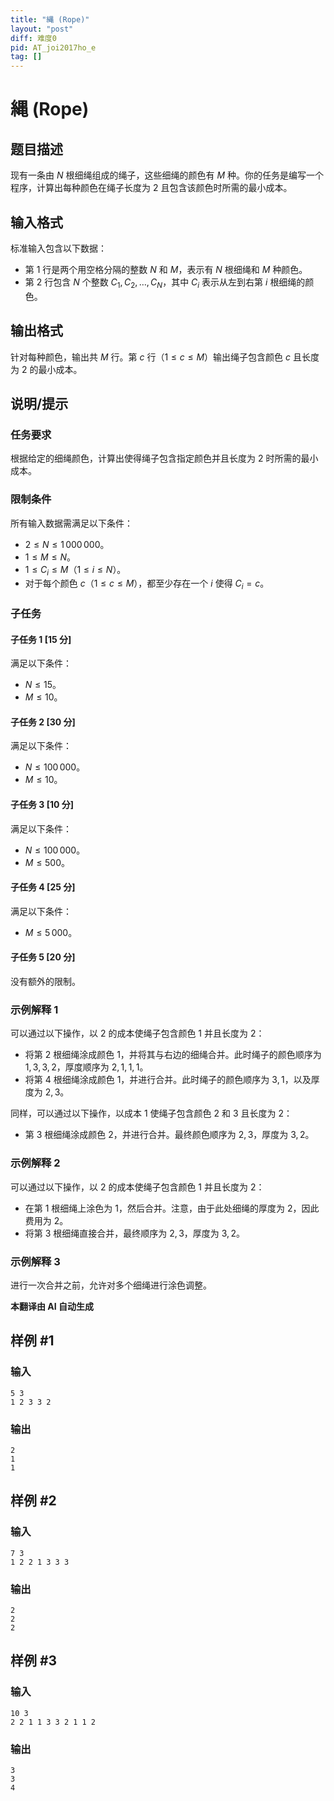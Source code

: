 ```yaml
---
title: "縄 (Rope)"
layout: "post"
diff: 难度0
pid: AT_joi2017ho_e
tag: []
---
```


# 縄 (Rope)

## 题目描述

现有一条由 $N$ 根细绳组成的绳子，这些细绳的颜色有 $M$ 种。你的任务是编写一个程序，计算出每种颜色在绳子长度为 $2$ 且包含该颜色时所需的最小成本。

## 输入格式

标准输入包含以下数据：

- 第 1 行是两个用空格分隔的整数 $N$ 和 $M$，表示有 $N$ 根细绳和 $M$ 种颜色。
- 第 2 行包含 $N$ 个整数 $C_1, C_2, \ldots, C_N$，其中 $C_i$ 表示从左到右第 $i$ 根细绳的颜色。

## 输出格式

针对每种颜色，输出共 $M$ 行。第 $c$ 行（$1 \leq c \leq M$）输出绳子包含颜色 $c$ 且长度为 $2$ 的最小成本。

## 说明/提示

### 任务要求
根据给定的细绳颜色，计算出使得绳子包含指定颜色并且长度为 $2$ 时所需的最小成本。

### 限制条件
所有输入数据需满足以下条件：

- $2 \leq N \leq 1\,000\,000$。
- $1 \leq M \leq N$。
- $1 \leq C_i \leq M$（$1 \leq i \leq N$）。
- 对于每个颜色 $c$（$1 \leq c \leq M$），都至少存在一个 $i$ 使得 $C_i = c$。

### 子任务

#### 子任务 1 [15 分]
满足以下条件：

- $N \leq 15$。
- $M \leq 10$。

#### 子任务 2 [30 分]
满足以下条件：

- $N \leq 100\,000$。
- $M \leq 10$。

#### 子任务 3 [10 分]
满足以下条件：

- $N \leq 100\,000$。
- $M \leq 500$。

#### 子任务 4 [25 分]
满足以下条件：

- $M \leq 5\,000$。

#### 子任务 5 [20 分]
没有额外的限制。

### 示例解释 1
可以通过以下操作，以 2 的成本使绳子包含颜色 1 并且长度为 2：
- 将第 2 根细绳涂成颜色 1，并将其与右边的细绳合并。此时绳子的颜色顺序为 $1, 3, 3, 2$，厚度顺序为 $2, 1, 1, 1$。
- 将第 4 根细绳涂成颜色 1，并进行合并。此时绳子的颜色顺序为 $3, 1$，以及厚度为 $2, 3$。

同样，可以通过以下操作，以成本 1 使绳子包含颜色 2 和 3 且长度为 2：
- 第 3 根细绳涂成颜色 2，并进行合并。最终颜色顺序为 $2, 3$，厚度为 $3, 2$。

### 示例解释 2
可以通过以下操作，以 2 的成本使绳子包含颜色 1 并且长度为 2：
- 在第 1 根细绳上涂色为 1，然后合并。注意，由于此处细绳的厚度为 2，因此费用为 2。
- 将第 3 根细绳直接合并，最终顺序为 $2, 3$，厚度为 $3, 2$。

### 示例解释 3
进行一次合并之前，允许对多个细绳进行涂色调整。

 **本翻译由 AI 自动生成**

## 样例 #1

### 输入

```
5 3
1 2 3 3 2
```

### 输出

```
2
1
1
```

## 样例 #2

### 输入

```
7 3
1 2 2 1 3 3 3
```

### 输出

```
2
2
2
```

## 样例 #3

### 输入

```
10 3
2 2 1 1 3 3 2 1 1 2
```

### 输出

```
3
3
4
```


